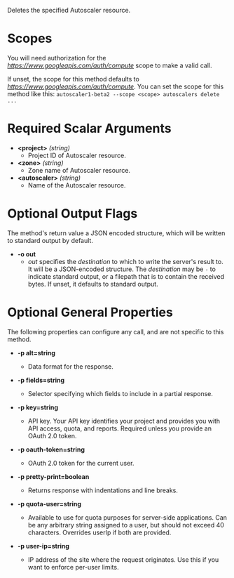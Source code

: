 Deletes the specified Autoscaler resource.
# Scopes

You will need authorization for the *https://www.googleapis.com/auth/compute* scope to make a valid call.

If unset, the scope for this method defaults to *https://www.googleapis.com/auth/compute*.
You can set the scope for this method like this: `autoscaler1-beta2 --scope <scope> autoscalers delete ...`
# Required Scalar Arguments
* **&lt;project&gt;** *(string)*
    - Project ID of Autoscaler resource.
* **&lt;zone&gt;** *(string)*
    - Zone name of Autoscaler resource.
* **&lt;autoscaler&gt;** *(string)*
    - Name of the Autoscaler resource.

# Optional Output Flags

The method's return value a JSON encoded structure, which will be written to standard output by default.

* **-o out**
    - *out* specifies the *destination* to which to write the server's result to.
      It will be a JSON-encoded structure.
      The *destination* may be `-` to indicate standard output, or a filepath that is to contain the received bytes.
      If unset, it defaults to standard output.
# Optional General Properties

The following properties can configure any call, and are not specific to this method.

* **-p alt=string**
    - Data format for the response.

* **-p fields=string**
    - Selector specifying which fields to include in a partial response.

* **-p key=string**
    - API key. Your API key identifies your project and provides you with API access, quota, and reports. Required unless you provide an OAuth 2.0 token.

* **-p oauth-token=string**
    - OAuth 2.0 token for the current user.

* **-p pretty-print=boolean**
    - Returns response with indentations and line breaks.

* **-p quota-user=string**
    - Available to use for quota purposes for server-side applications. Can be any arbitrary string assigned to a user, but should not exceed 40 characters. Overrides userIp if both are provided.

* **-p user-ip=string**
    - IP address of the site where the request originates. Use this if you want to enforce per-user limits.
